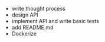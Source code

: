 - write thought process
- design API
- implement API and write basic tests
- add README.md
- Dockerize